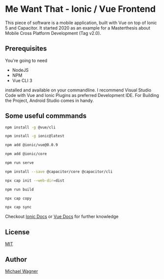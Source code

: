 # Me Want That - Ionic / Vue Frontend

This piece of software is a mobile application, built with Vue on top of Ionic 5 and Capacitor. It started 2020 as an example for a Masterthesis about Mobile Cross Platform Development (Tag v2.0). 

## Prerequisites

You're going to need
* NodeJS
* NPM
* Vue CLI 3


installed and available on your commandline. I recommend Visual Studio Code with Vue and Ionic Plugins as preferred Development IDE. For Building the Project, Android Studio comes in handy.

## Some useful commmands

```bash
npm install -g @vue/cli
```

```bash
npm install -g ionic@latest
```

```bash
npm add @ionic/vue@0.0.9
```

```bash
npm add @ionic/core
```

```bash
npm run serve
```

```bash
npm install --save @capacitor/core @capacitor/cli
```

```bash
npx cap init -–web-dir=dist
```

```bash
npm run build
```

```bash
npx cap copy
```

```bash
npx cap sync
```

Checkout [Ionic Docs](https://ionicframework.com/docs) or [Vue Docs](https://vuejs.org/v2/api/) for further knowledge

## License
[MIT](https://choosealicense.com/licenses/mit/)

## Author
[Michael Wagner](https://mikesdevcorner.com)